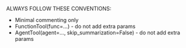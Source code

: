 ALWAYS FOLLOW THESE CONVENTIONS:
 - Minimal commenting only
 - FunctionTool(func=...) - do not add extra params
 - AgentTool(agent=..., skip_summarization=False) - do not add extra params


